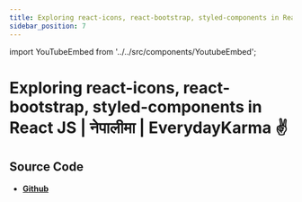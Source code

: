 ```yaml
---
title: Exploring react-icons, react-bootstrap, styled-components in React JS |  नेपालीमा | EverydayKarma ✌️
sidebar_position: 7
---
```


import YouTubeEmbed from '../../src/components/YoutubeEmbed';

# Exploring react-icons, react-bootstrap, styled-components in React JS |  नेपालीमा | EverydayKarma ✌️

<YouTubeEmbed videoId="OUKn7vEo3YA" />

## Source Code

- [**Github**](https://github.com/isarojdahal)